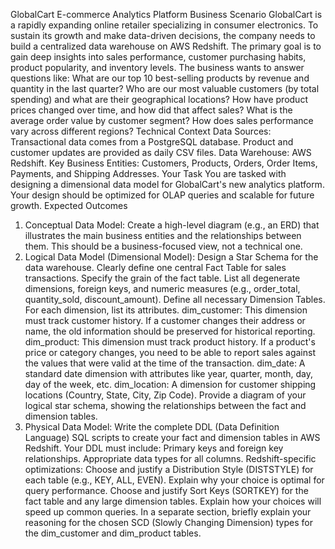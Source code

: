GlobalCart E-commerce Analytics Platform
Business Scenario
GlobalCart is a rapidly expanding online retailer specializing in consumer electronics. To sustain its growth and make data-driven decisions, the company needs to build a centralized data warehouse on AWS Redshift. The primary goal is to gain deep insights into sales performance, customer purchasing habits, product popularity, and inventory levels.
The business wants to answer questions like:
What are our top 10 best-selling products by revenue and quantity in the last quarter?
Who are our most valuable customers (by total spending) and what are their geographical locations?
How have product prices changed over time, and how did that affect sales?
What is the average order value by customer segment?
How does sales performance vary across different regions?
Technical Context
Data Sources: Transactional data comes from a PostgreSQL database. Product and customer updates are provided as daily CSV files.
Data Warehouse: AWS Redshift.
Key Business Entities: Customers, Products, Orders, Order Items, Payments, and Shipping Addresses.
Your Task
You are tasked with designing a dimensional data model for GlobalCart's new analytics platform. Your design should be optimized for OLAP queries and scalable for future growth.
Expected Outcomes
1. Conceptual Data Model:
Create a high-level diagram (e.g., an ERD) that illustrates the main business entities and the relationships between them. This should be a business-focused view, not a technical one.
2. Logical Data Model (Dimensional Model):
Design a Star Schema for the data warehouse.
Clearly define one central Fact Table for sales transactions. Specify the grain of the fact table. List all degenerate dimensions, foreign keys, and numeric measures (e.g., order_total, quantity_sold, discount_amount).
Define all necessary Dimension Tables. For each dimension, list its attributes.
dim_customer: This dimension must track customer history. If a customer changes their address or name, the old information should be preserved for historical reporting.
dim_product: This dimension must track product history. If a product's price or category changes, you need to be able to report sales against the values that were valid at the time of the transaction.
dim_date: A standard date dimension with attributes like year, quarter, month, day, day of the week, etc.
dim_location: A dimension for customer shipping locations (Country, State, City, Zip Code).
Provide a diagram of your logical star schema, showing the relationships between the fact and dimension tables.
3. Physical Data Model:
Write the complete DDL (Data Definition Language) SQL scripts to create your fact and dimension tables in AWS Redshift.
Your DDL must include:
Primary keys and foreign key relationships.
Appropriate data types for all columns.
Redshift-specific optimizations:
Choose and justify a Distribution Style (DISTSTYLE) for each table (e.g., KEY, ALL, EVEN). Explain why your choice is optimal for query performance.
Choose and justify Sort Keys (SORTKEY) for the fact table and any large dimension tables. Explain how your choices will speed up common queries.
In a separate section, briefly explain your reasoning for the chosen SCD (Slowly Changing Dimension) types for the dim_customer and dim_product tables.


